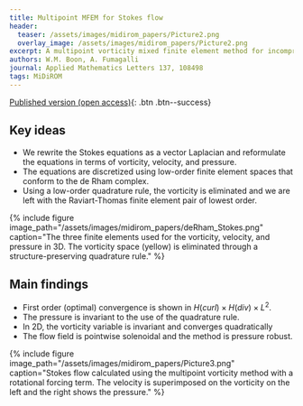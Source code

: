 ```yaml
---
title: Multipoint MFEM for Stokes flow
header: 
  teaser: /assets/images/midirom_papers/Picture2.png
  overlay_image: /assets/images/midirom_papers/Picture2.png
excerpt: A multipoint vorticity mixed finite element method for incompressible Stokes flow
authors: W.M. Boon, A. Fumagalli
journal: Applied Mathematics Letters 137, 108498
tags: MiDiROM
---
```


[Published version (open access)](https://doi.org/10.1016/j.aml.2022.108498){: .btn .btn--success}

## Key ideas

- We rewrite the Stokes equations as a vector Laplacian and reformulate the equations in terms of vorticity, velocity, and pressure.
- The equations are discretized using low-order finite element spaces that conform to the de Rham complex.
- Using a low-order quadrature rule, the vorticity is eliminated and we are left with the Raviart-Thomas finite element pair of lowest order.

{% include figure image_path="/assets/images/midirom_papers/deRham_Stokes.png" caption="The three finite elements used for the vorticity, velocity, and pressure in 3D. The vorticity space (yellow) is eliminated through a structure-preserving quadrature rule." %}


## Main findings

- First order (optimal) convergence is shown in $H(curl) \times H(div) \times L^2$.
- The pressure is invariant to the use of the quadrature rule.
- In 2D, the vorticity variable is invariant and converges quadratically
- The flow field is pointwise solenoidal and the method is pressure robust.

{% include figure image_path="/assets/images/midirom_papers/Picture3.png" caption="Stokes flow calculated using the multipoint vorticity method with a rotational forcing term. The velocity is superimposed on the vorticity on the left and the right shows the pressure." %}


